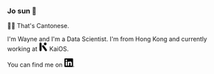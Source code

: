 ### Jo sun 👋

☝🏼 That's Cantonese.

I'm Wayne and I'm a Data Scientist. I'm from Hong Kong and currently working at [<img src="./kaios.svg" width="20" height="20">](https://www.kaiostech.com/) KaiOS.

You can find me on [<img src="./linkedin.svg" width="20" height="20">](https://www.linkedin.com/in/yuwayne/).

<!--
**yumanfai/yumanfai** is a ✨ _special_ ✨ repository because its `README.md` (this file) appears on your GitHub profile.

Here are some ideas to get you started:

- 🔭 I’m currently working on ...
- 🌱 I’m currently learning ...
- 👯 I’m looking to collaborate on ...
- 🤔 I’m looking for help with ...
- 💬 Ask me about ...
- 📫 How to reach me: ...
- 😄 Pronouns: ...
- ⚡ Fun fact: ...
-->

